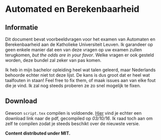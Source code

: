 # Automated en Berekenbaarheid

## Informatie

Dit document bevat voorbeeldvragen voor het examen van Automaten en Berekenbaarheid
aan de Katholieke Universiteit Leuven. Ik garandeer op geen enkele manier dat een van deze
vragen op uw examen zullen terugkomen, *but the odds are in your favor*. Welke vragen er
ook gesteld worden, deze bundel zal zeker van pas komen.

Ik heb in mijn bachelor opleiding heel wat talen geleerd, maar Nederlands behoorde
echter niet tot deze lijst. De kans is dus groot dat er heel wat taalfouten in staan!
Feel free to fix them, of maak issues aan van elke fout die je vind. Ik zal nog steeds
proberen ze zo snel mogelijk te fixen.

## Download

Gewoon `script.tex` compilen is voldoende. [Hier](https://raw.githubusercontent.com/Jense5/a-b/master/bin/script.pdf) vind je echter een download link naar
de pdf, gecompiled op *03/10/16*. Ik raad toch aan om zelf te compilen zodat je steeds
beschikt over de nieuwste versie.

**Content distributed under MIT.**
